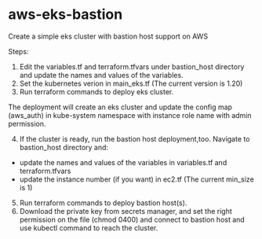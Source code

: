 # aws-eks-bastion
Create a simple eks cluster with bastion host support on AWS

Steps:
1. Edit the variables.tf and terraform.tfvars under bastion_host directory and update the names and values of the variables.
2. Set the kubernetes verion in main_eks.tf (The current version is 1.20)
3. Run terraform commands to deploy eks cluster.

The deployment will create an eks cluster and update the config map (aws_auth) in kube-system namespace with instance role name with admin permission.

4. If the cluster is ready, run the bastion host deployment,too.
Navigate to bastion_host directory and:
- update the names and values of the variables in variables.tf and terraform.tfvars
- update the instance number (if you want) in ec2.tf (The current min_size is 1)
5. Run terraform commands to deploy bastion host(s).
6. Download the private key from secrets manager, and set the right permission on the file (chmod 0400) and connect to bastion host and use kubectl command to reach the cluster.
